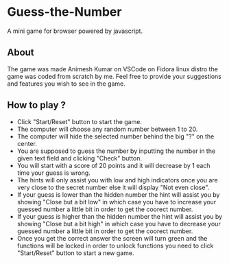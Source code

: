 # Guess-the-Number
A mini game for browser powered by javascript.
## About
The game was made Animesh Kumar on VSCode on Fidora linux distro the game was coded from scratch by me. Feel free to provide your suggestions and features you wish to see in the game.
## How to play ?
* Click "Start/Reset" button to start the game.
* The computer will choose any random number between 1 to 20.
* The computer will hide the selected number behind the big "?" on the center.
* You are supposed to guess the number by inputting the number in the given text field and clicking "Check" button.
* You will start with a score of 20 points and it will decrease by 1 each time your guess is wrong.
* The hints will only assist you with low and high indicators once you are very close to the secret number else it will display "Not even close".
* If your guess is lower than the hidden number the hint will assist you by showing "Close but a bit low" in which case you have to increase your guessed number a little bit in order to get the coorect number.
* If your guess is higher than the hidden number the hint will assist you by showing "Close but a bit high" in which case you have to decrease your guessed number a little bit in order to get the coorect number. 
* Once you get the correct answer the screen will turn green and the functions will be locked in order to unlock functions you need to click "Start/Reset" button to start a new game.
